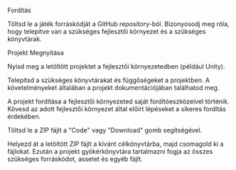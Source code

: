 Fordítás

Töltsd le a játék forráskódját a GitHub repository-ból. Bizonyosodj meg róla, hogy telepítve van a szükséges fejlesztői környezet és a szükséges könyvtárak.

Projekt Megnyitása

Nyisd meg a letöltött projektet a fejlesztői környezetedben (például Unity).

Telepítsd a szükséges könyvtárakat és függőségeket a projektben. A követelményeket általában a projekt dokumentációjában találhatod meg.

A projekt fordítása a fejlesztői környezeted saját fordítóeszközeivel történik. Kövesd az adott fejlesztői környezet által előírt lépéseket a sikeres fordítás érdekében.

Töltsd le a ZIP fájlt a "Code" vagy "Download" gomb segítségével.

Helyezd át a letöltött ZIP fájlt a kívánt célkönyvtárba, majd csomagold ki a fájlokat. Ezután a projekt gyökérkönyvtára tartalmazni fogja az összes szükséges forráskódot, assetet és egyéb fájlt.
